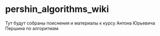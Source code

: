 # pershin_algorithms_wiki
Тут будут собраны пояснения и материалы к курсу Антона Юрьевича Першина по алгоритмам 
